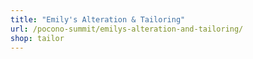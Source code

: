 ```yaml
---
title: "Emily's Alteration & Tailoring"
url: /pocono-summit/emilys-alteration-and-tailoring/
shop: tailor
---
```

